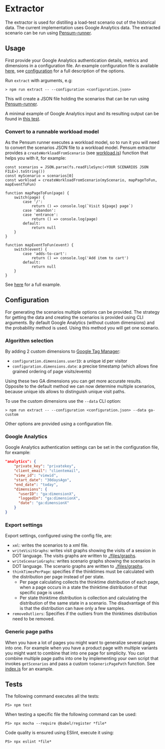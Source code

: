 # Extractor
The extractor is used for distilling a load-test scenario out of the historical data. The current implementation uses Google Analytics data.
The extracted scenario can be run using [Pensum-runner](https://github.com/avivasolutionsnl/pensum-runner).

## Usage
First provide your Google Analytics authentication details, metrics and dimensions in a configuration file. An example configuration file is available [here](./files/configuration.json), see [configuration](#configuration) for a full description of the options.

Run `extract` with arguments, e.g:

```
> npm run extract -- --configuration <configuration.json>
```

This will create a JSON file holding the scenarios that can be run using [Pensum-runner](https://github.com/avivasolutionsnl/pensum-runner).

A minimal example of Google Analytics input and its resulting output can be found in [this test](./test/pagevisits/scenario.js).

### Convert to a runnable workload model
As the Pensum runner executes a workload model, so to run it you will need to convert the scenarios JSON file to a workload model.
Pensum extractor provides a `createWorkloadFromScenario` (see [workload.js](./src/workload.js)) function that helps you with it, for example:
```
const scenarios = JSON.parse(fs.readFileSync(<YOUR SCENARIOS JSON FILE>).toString())
const myScenario = scenarios[0]
const workload = createWorkloadFromScenario(myScenario, mapPageToFun, mapEventToFun)

function mapPageToFun(page) {
    switch(page) {
        case '/':
            return () => console.log(`Visit ${page} page`)
        case 'abandon':
        case 'entrance':
            return () => console.log(page)
        default:
            return null
    }
}

function mapEventToFun(event) {
    switch(event) {
        case 'adds-to-cart':
            return () => console.log('Add item to cart')
        default:
            return null
    }
}
```
See [here](./test/pagevisits/workload.js) for a full example.

## Configuration
For generating the scenarios multiple options can be provided. The strategy for getting the data and creating the scenarios is provided using CLI arguments. 
By default Google Analytics (without custom dimensions) and the probability method is used. Using this method you will get one scenario.

### Algorithm selection
By adding 2 custom dimensions to [Google Tag Manager](https://tagmanager.google.com/):
- `configuration.dimensions.userID`: a unique id per visitor
- `configuration.dimensions.date`: a precise timestamp (which allows fine grained ordering of page visits/events)

Using these two GA dimensions you can get more accurate results. Opposite to the default method we can now determine multiple scenarios, because unique ids allows to distinguish unique visit paths.

To use the custom dimensions use the `--data` CLI option:
```
> npm run extract -- --configuration <configuration.json> --data ga-custom
```

Other options are provided using a configuration file.

### Google Analytics
Google Analytics authentication settings can be set in the configuration file, for example:

```json
"analytics": {
    "private_key": "privatekey",
    "client_email": "clientemail",
    "view_id": "viewid",
    "start_date": "30daysAgo",
    "end_date": "today",
    "dimensions": {
      "userID": "ga:dimensionX",
      "loggedIn": "ga:dimensionX",
      "date": "ga:dimensionX"
    }
}
```

### Export settings
Export settings, configured using the config file, are:
- `xml`: writes the scenarios to a xml file.
- `writeVisitGraphs`: writes visit graphs showing the visits of a session in DOT language. The visits graphs are written to [./files/graphs]().
- `writeScenarioGraphs`: writes scenario graphs showing the scenarios in DOT language. The scenario graphs are written to [./files/graphs]().
- `thinkTimesPerPage`: specifies if the thinktimes must be calculated with the distribution per page instead of per state.
    - Per page calculating collects the thinktime distribution of each page, when a page occurs in a state the thinktime distribution of that specific page is used.
    - Per state thinktime distribution is collection and calculating the distribution of the same state in a scenario. The disadvantage of this is that the distribution can have only a few samples.
- `removeOutliers`: Specifies if the outliers from the thinktimes distribution need to be removed.

### Generic page paths
When you have a lot of pages you might want to generalize several pages into one. For example when you have a product page with multiple variants you might want to
combine that into one page for simplicity. 
You can combine multiple page paths into one by implementing your own script that invokes `getScenarios` and pass a custom `toGenericPagePath` function.
See [index.js](./src/index.js) for an example.


## Tests
The following command executes all the tests:
```
PS> npm test
```

When testing a specific file the following command can be used:
```
PS> npx mocha --require @babel/register *file*
```

Code quality is ensured using ESlint, execute it using:
```
PS> npx eslint *file*
```

